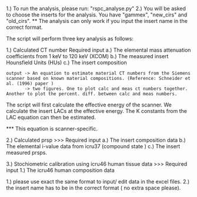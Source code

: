 1.) To run the analysis, please run: "rspc_analyse.py" 
2.) You will be asked to choose the inserts for the analysis. You have "gammex", "new_cirs" and "old_cirs". ** The analysis can only work if you input the insert name in the correct format.

The script will perform three key analysis as follows:

1.) Calculated CT number
    Required input a.) The elemental mass attenuation coefficients from 1 keV to 120 keV (XCOM) 
                   b.) The measured insert Hounsfield Units (HUs) 
                   c.) The insert composition

    output -> An equation to estimate material CT numbers from the Siemens scanner based on known material compositions. (Reference: Schneider et al. (1996) paper ) 
           -> two figures. One to plot calc and meas ct numbers together. Another to plot the percent. diff. between calc and meas numbers.

The script will first calculate the effective energy of the scanner. We calculate the insert LACs at the effective energy. The K constants from the LAC equation can then be estimated.

*** This equation is scanner-specific.

2.) Calculated prsp >>> Required input a.) The insert composition data b.) The elemental i-value data from icru37 (compound state ) c.) The insert measured prsps.

3.) Stochiometric calibration using icru46 human tissue data >>> Required input 1.) The icru46 human composition data

1.) please use exact the same format to input/ edit data in the excel files.
2.) the insert name has to be in the correct format ( no extra space please). 
